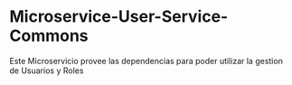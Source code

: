 # Microservice-User-Service-Commons
Este Microservicio provee las dependencias para poder utilizar la gestion de Usuarios y Roles

